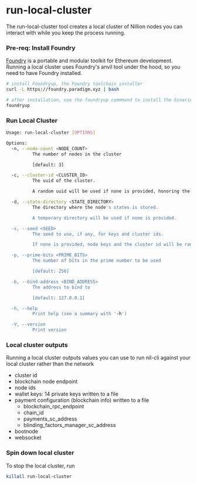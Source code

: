 # run-local-cluster

The run-local-cluster tool creates a local cluster of Nillion nodes you can interact with while you keep the process running.

### Pre-req: Install Foundry

[Foundry](https://book.getfoundry.sh/getting-started/installation) is a portable and modular toolkit for Ethereum development. Running a local cluster uses Foundry's anvil tool under the hood, so you need to have Foundry installed.

```bash
# install Foundryup, the Foundry toolchain installer
curl -L https://foundry.paradigm.xyz | bash

# after installation, use the foundryup commmand to install the binaries including Anvil
foundryup
```

### Run Local Cluster

```bash
Usage: run-local-cluster [OPTIONS]

Options:
  -n, --node-count <NODE_COUNT>
          The number of nodes in the cluster

          [default: 3]

  -c, --cluster-id <CLUSTER_ID>
          The uuid of the cluster.

          A random uuid will be used if none is provided, honoring the --seed parameter.

  -d, --state-directory <STATE_DIRECTORY>
          The directory where the node's states is stored.

          A temporary directory will be used if none is provided.

  -s, --seed <SEED>
          The seed to use, if any, for keys and cluster ids.

          If none is provided, node keys and the cluster id will be randomized.

  -p, --prime-bits <PRIME_BITS>
          The number of bits in the prime number to be used

          [default: 256]

  -b, --bind-address <BIND_ADDRESS>
          The address to bind to

          [default: 127.0.0.1]

  -h, --help
          Print help (see a summary with '-h')

  -V, --version
          Print version
```

### Local cluster outputs

Running a local cluster outputs values you can use to run nil-cli against your local cluster rather than the network

- cluster id
- blockchain node endpoint
- node ids
- wallet keys: 14 private keys written to a file
- payment configuration (blockchain info) written to a file
  - blockchain_rpc_endpoint
  - chain_id
  - payments_sc_address
  - blinding_factors_manager_sc_address
- bootnode
- websocket

### Spin down local cluster

To stop the local cluster, run

```bash
killall run-local-cluster
```
